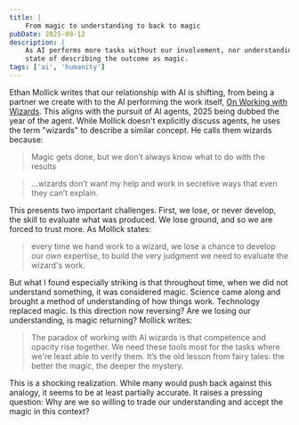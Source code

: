 ```yaml
---
title: |
    From magic to understanding to back to magic
pubDate: 2025-09-12
description: |
    As AI performs more tasks without our involvement, nor understanding, we are returning to the
    state of describing the outcome as magic.
tags: ['ai', 'humanity']
---
```


Ethan Mollick writes that our relationship with AI is shifting, from being a partner we create with
to the AI performing the work itself, [On Working with
Wizards](https://www.oneusefulthing.org/p/on-working-with-wizards). This aligns with the pursuit of
AI agents, 2025 being dubbed the year of the agent. While Mollick doesn't explicitly discuss agents,
he uses the term "wizards" to describe a similar concept. He calls them wizards because:

> Magic gets done, but we don’t always know what to do with the results

> …wizards don’t want my help and work in secretive ways that even they can’t explain.

This presents two important challenges. First, we lose, or never develop, the skill to evaluate
what was produced. We lose ground, and so we are forced to trust more. As Mollick states:

> every time we hand work to a wizard, we lose a chance to develop our own expertise, to build the
> very judgment we need to evaluate the wizard's work.

But what I found especially striking is that throughout time, when we did not understand something,
it was considered magic. Science came along and brought a method of understanding of how things
work. Technology replaced magic. Is this direction now reversing? Are we losing our understanding,
is magic returning? Mollick writes:

> The paradox of working with AI wizards is that competence and opacity rise together. We need these
> tools most for the tasks where we're least able to verify them. It’s the old lesson from fairy
> tales: the better the magic, the deeper the mystery.

This is a shocking realization. While many would push back against this analogy, it seems to be at
least partially accurate. It raises a pressing question: Why are we so willing to trade our
understanding and accept the magic in this context?
